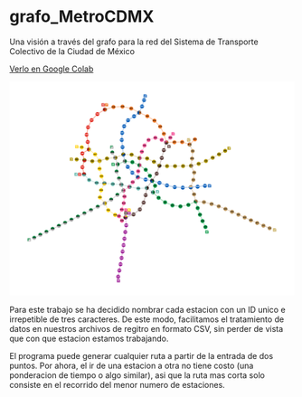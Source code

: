 # grafo_MetroCDMX
Una visión a través del grafo para la red del Sistema de Transporte Colectivo de la Ciudad de México

[Verlo en Google Colab](https://colab.research.google.com/gist/Metro-JS/839f0cb343b0b39923e96e097742902f/v1_grafometrocdmx.ipynb)

<p align="center">
<img src="./grafoColorizado.png" alt="Representacion por la computadora del grafo de la Red. Se puede observar con atencion que los trazos de cada linea
  son muy parecidos a como son realmente, debido a la naturaleza de las conexiones y de los transbordos."
width="800px"></p>

Para este trabajo se ha decidido nombrar cada estacion con un ID unico e irrepetible de tres caracteres. De este modo, facilitamos el tratamiento de datos en nuestros archivos de regitro en formato CSV, sin perder de vista que con que estacion estamos trabajando.

El programa puede generar cualquier ruta a partir de la entrada de dos puntos. Por ahora, el ir de una estacion a otra no tiene costo (una ponderacion de tiempo o algo similar), asi que la ruta mas corta solo consiste en el recorrido del menor numero de estaciones.
